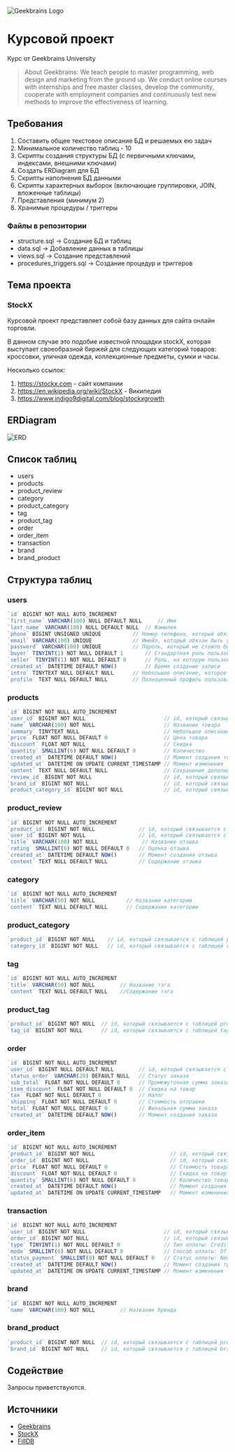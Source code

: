 ![Geekbrains Logo](https://github.com/ilyastartsdata/introductiontopython/blob/master/gb.png)

# Курсовой проект

Курс от Geekbrains University

> About Geekbrains: We teach people to master programming, web design and marketing from the ground up. We conduct online courses with internships and free master classes, develop the community, cooperate with employment companies and continuously test new methods to improve the effectiveness of learning.

## Требования

1. Составить общее текстовое описание БД и решаемых ею задач
2. Минимальное количество таблиц - 10
3. Скрипты создания структуры БД (с первичными ключами, индексами, внешними ключами)
4. Создать ERDiagram для БД
5. Скрипты наполнения БД данными
6. Скрипты характерных выборок (включающие группировки, JOIN, вложенные таблицы)
7. Представления (минимум 2)
8. Хранимые процедуры / триггеры

### Файлы в репозитории

- structure.sql -> Создание БД и таблиц
- data.sql -> Добавление данных в таблицы
- views.sql -> Создание представлений
- procedures_triggers.sql -> Создание процедур и триггеров

## Тема проекта

### StockX

Курсовой проект представляет собой базу данных для сайта онлайн торговли. 

В данном случае это подобие известной площадки stockX, которая выступает своеобразной биржей для следующих категорий товаров: кроссовки, уличная одежда, коллекционные предметы, сумки и часы.

Несколько ссылок:

1. https://stockx.com - сайт компании
2. https://en.wikipedia.org/wiki/StockX - Википедия
3. https://www.indigo9digital.com/blog/stockxgrowth

## ERDiagram

![ERD](https://github.com/ilyastartsdata/databases_sql/blob/main/final_project/final_project_ru/stockX_ERD.png)

## Список таблиц

- users
- products
- product_review
- category
- product_category
- tag
- product_tag
- order
- order_item
- transaction
- brand
- brand_product

## Структура таблиц

### users

```js
`id` BIGINT NOT NULL AUTO_INCREMENT
`first_name` VARCHAR(100) NULL DEFAULT NULL 	// Имя
`last_name` VARCHAR(100) NULL DEFAULT NULL 	// Фамилия
`phone` BIGINT UNSIGNED UNIQUE 			// Номер телефона, который обязан быть уникальным
`email` VARCHAR(100) UNIQUE 			// Имейл, который обязан быть уникальным
`password` VARCHAR(100) UNIQUE 			// Пароль, который не стоило бы хранить тут
`buyer` TINYINT(1) NOT NULL DEFAULT 1 		// Стандартная роль пользователя на сайте - покупатель
`seller` TINYINT(1) NOT NULL DEFAULT 0 		// Роль, на которую пользователь может податься
`created_at` DATETIME DEFAULT NOW() 		// Время создание записи
`intro` TINYTEXT NULL DEFAULT NULL 		// Небольшое описание, которое заполняется пользователем
`profile` TEXT NULL DEFAULT NULL 		// Полноценный профиль пользователя
```

### products

```js
`id` BIGINT NOT NULL AUTO_INCREMENT
`user_id` BIGINT NOT NULL                         // id, который связывается с таблицей users
`name` VARCHAR(100) NOT NULL                      // Название товара
`summary` TINYTEXT NULL                           // Небольшое описание товара
`price` FLOAT NOT NULL DEFAULT 0                  // Цена товара
`discount` FLOAT NOT NULL                         // Скидка
`quantity` SMALLINT(6) NOT NULL DEFAULT 0         // Количество
`created_at` DATETIME DEFAULT NOW()               // Момент создания товарной позиции
`updated_at` DATETIME ON UPDATE CURRENT_TIMESTAMP // Момент изменения товарной позиции
`content` TEXT NULL DEFAULT NULL                  // Сохранение дополнительной информации о товаре
`review_id` BIGINT NOT NULL                       // id, который связывается с таблицей reviews
`brand_id` BIGINT NOT NULL                        // id, который связывается с таблицей brand
`product_category_id` BIGINT NOT NULL             // id, который связывается с таблицей product_category
```

### product_review

```js
`id` BIGINT NOT NULL AUTO_INCREMENT
`product_id` BIGINT NOT NULL              // id, который связывается с таблицей products
`user_id` BIGINT NOT NULL                 // id, который связывается с таблицей users
`title` VARCHAR(100) NOT NULL	           // Название отзыва
`rating` SMALLINT(6) NOT NULL DEFAULT 0	  // Оценка отзыва
`created_at` DATETIME DEFAULT NOW()       // Момент создания отзыва
`content` TEXT NULL DEFAULT NULL          // Содержание отзыва
```

### category

```js
`id` BIGINT NOT NULL AUTO_INCREMENT
`title` VARCHAR(50) NOT NULL          // Название категории
`content` TEXT NULL DEFAULT NULL      // Содержание категории
```

### product_category

```js
`product_id` BIGINT NOT NULL	// id, который связывается с таблицей products
`category_id` BIGINT NOT NULL	// id, который связывается с таблицей category
```

### tag

```js
`id` BIGINT NOT NULL AUTO_INCREMENT
`title` VARCHAR(50) NOT NULL        // Название тэга
`content` TEXT NULL DEFAULT NULL    //Содержание тэга
```

### product_tag

```js
`product_id` BIGINT NOT NULL  // id, который связывается с таблицей products
`tag_id` BIGINT NOT NULL      // id, который связывается с таблицей tag
```

### order

```js
`id` BIGINT NOT NULL AUTO_INCREMENT
`user_id` BIGINT NULL DEFAULT NULL        // id, который связывается с таблицей users
`status_order` VARCHAR(20) DEFAULT NULL   // Статус заказа
`sub_total` FLOAT NOT NULL DEFAULT 0      // Промежуточная сумма заказа
`item_discount` FLOAT NOT NULL DEFAULT 0  // Скидка на товар
`tax` FLOAT NOT NULL DEFAULT 0            // Налог
`shipping` FLOAT NOT NULL DEFAULT 0       // Стоимость отправки
`total` FLOAT NOT NULL DEFAULT 0          // Финальная сумма заказа
`created_at` DATETIME DEFAULT NOW()       // Момент создания заказа
```

### order_item

```js
`id` BIGINT NOT NULL AUTO_INCREMENT
`product_id` BIGINT NOT NULL                        // id, который связывается с таблицей products
`order_id` BIGINT NOT NULL                          // id, который связывается с таблицей orders
`price` FLOAT NOT NULL DEFAULT 0                    // Стоимость товара
`discount` FLOAT NOT NULL DEFAULT 0                 // Скидка на товар
`quantity` SMALLINT(6) NOT NULL DEFAULT 0           // Количество товара
`created_at` DATETIME DEFAULT NOW()                 // Момент создания товарной позиции
`updated_at` DATETIME ON UPDATE CURRENT_TIMESTAMP   // Момент изменения товарной позиции
```

### transaction

```js
`id` BIGINT NOT NULL AUTO_INCREMENT
`user_id` BIGINT NOT NULL                         // id, который связывается с таблицей users	
`order_id` BIGINT NOT NULL                        // id, который связывается с таблицей orders
`type` TINYINT(1) NOT NULL DEFAULT 0              // Тип оплаты: Credit(0) или Debit(1)
`mode` SMALLINT(6) NOT NULL DEFAULT 0             // Способ оплаты: Offline, Cash on Delivery, Cheque, Draft, Wired and Online
`status_payment` SMALLINT(8) NOT NULL DEFAULT 0   // Статус оплаты: New, Cancelled, Failed, Pending, Declined, Rejected, Success
`created_at` DATETIME DEFAULT NOW()               // Момент создания транзакции
`updated_at` DATETIME ON UPDATE CURRENT_TIMESTAMP // Момент изменения транзакции
```

### brand

```js
`id` BIGINT NOT NULL AUTO_INCREMENT
`name` VARCHAR(100) NOT NULL        // Название бренда
```

### brand_product

```js
`product_id` BIGINT NOT NULL  // id, который связывается с таблицей product
`brand_id` BIGINT NOT NULL    // id, который связывается с таблицей brand
```

## Содействие

Запросы приветствуются.

## Источники

- [Geekbrains](https://geekbrains.ru)
- [StockX](https://stockx.com)
- [FillDB](http://filldb.info)
